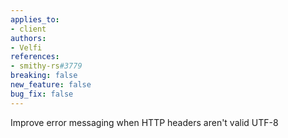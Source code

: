 ```yaml
---
applies_to:
- client
authors:
- Velfi
references:
- smithy-rs#3779
breaking: false
new_feature: false
bug_fix: false
---
```

Improve error messaging when HTTP headers aren't valid UTF-8
